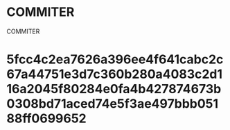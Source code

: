 # COMMITER
COMMITER






# 5fcc4c2ea7626a396ee4f641cabc2c67a44751e3d7c360b280a4083c2d116a2045f80284e0fa4b427874673b0308bd71aced74e5f3ae497bbb05188ff0699652
